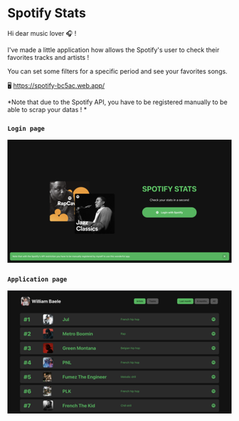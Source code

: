 # Spotify Stats

Hi dear music lover 🎧 !

I've made a little application how allows the Spotify's user to check their favorites tracks and artists !

You can set some filters for a specific period and see your favorites songs.


🖥 https://spotify-bc5ac.web.app/

*Note that due to the Spotify API, you have to be registered manually to be able to scrap your datas ! *

### `Login page`
  <img src="public/images/readme1.png" width="600" title="login page">



### `Application page`
  <img src="public/images/readme2.png" width="600" alt="root page">
